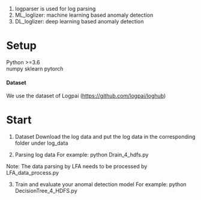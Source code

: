 1. logparser is used for log parsing
2. ML_loglizer: machine learning based anomaly detection
3. DL_loglizer: deep learning based anomaly detection

# Setup
Python >=3.6  
numpy 
sklearn
pytorch
#### Dataset
We use the dataset of Logpai (https://github.com/logpai/loghub)

# Start
1. Dataset
Download the log data and put the log data in the corresponding folder under log_data

2. Parsing log data 
For example: 
python Drain_4_hdfs.py

Note: The data parsing by LFA needs to be processed by LFA_data_process.py

3. Train and evaluate your anomal detection model
For example:
python DecisionTree_4_HDFS.py